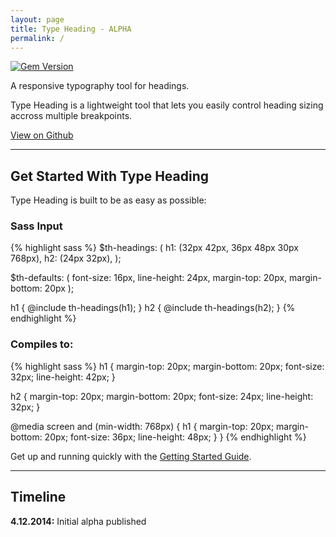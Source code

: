 ```yaml
---
layout: page
title: Type Heading - ALPHA
permalink: /
---
```

[![Gem Version](https://badge.fury.io/rb/type-heading.svg)](http://badge.fury.io/rb/type-heading)

<p class="type-lede">A responsive typography tool for headings.</p>

Type Heading is a lightweight tool that lets you easily control heading sizing
accross multiple breakpoints.

<a href="https://github.com/ellioseven/type-heading" class="button">View on Github</a>

---

## Get Started With Type Heading

Type Heading is built to be as easy as possible:

### Sass Input

{% highlight sass %}
$th-headings: ( 
  h1: (32px 42px, 36px 48px 30px 768px),
  h2: (24px 32px),
);

$th-defaults: (
  font-size: 16px,
  line-height: 24px,
  margin-top: 20px,
  margin-bottom: 20px
  );

h1 { @include th-headings(h1); }
h2 { @include th-headings(h2); }
{% endhighlight %}

### Compiles to:

{% highlight sass %}
h1 {
  margin-top: 20px;
  margin-bottom: 20px;
  font-size: 32px;
  line-height: 42px;
}

h2 {
  margin-top: 20px;
  margin-bottom: 20px;
  font-size: 24px;
  line-height: 32px;
}

@media screen and (min-width: 768px) {
  h1 {
    margin-top: 20px;
    margin-bottom: 20px;
    font-size: 36px;
    line-height: 48px;
  }
}
{% endhighlight %}

Get up and running quickly with the [Getting Started Guide]({{site.url}}/getting-started).

---

## Timeline

**4.12.2014:** Initial alpha published
